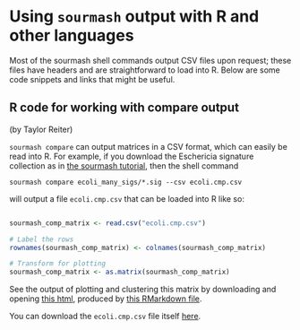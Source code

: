 # Using `sourmash` output with R and other languages

Most of the sourmash shell commands output CSV files upon request;
these files have headers and are straightforward to load into R.
Below are some code snippets and links that might be useful.

## R code for working with compare output

(by Taylor Reiter)

`sourmash compare` can output matrices in a CSV format, which can
easily be read into R.  For example, if you download the Eschericia
signature collection as in
[the sourmash tutorial](tutorial-basic.md#make-and-search-a-database-quickly),
then the shell command

```shell
sourmash compare ecoli_many_sigs/*.sig --csv ecoli.cmp.csv
```

will output a file `ecoli.cmp.csv` that can be loaded into R like so:

```r

sourmash_comp_matrix <- read.csv("ecoli.cmp.csv")

# Label the rows
rownames(sourmash_comp_matrix) <- colnames(sourmash_comp_matrix)

# Transform for plotting
sourmash_comp_matrix <- as.matrix(sourmash_comp_matrix)

```

See the output of plotting and clustering this matrix by downloading and opening [this html](https://raw.githubusercontent.com/sourmash-bio/sourmash/latest/doc/_static/ecoli-cmp.html), produced by [this RMarkdown file](https://raw.githubusercontent.com/sourmash-bio/sourmash/latest/doc/_static/ecoli-cmp.Rmd).

You can download the `ecoli.cmp.csv` file itself [here](https://raw.githubusercontent.com/sourmash-bio/sourmash/latest/doc/_static/ecoli.cmp.csv).

